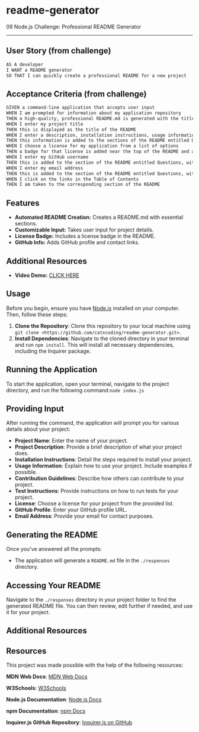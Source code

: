 # readme-generator
09 Node.js Challenge: Professional README Generator

---

## User Story (from challenge)

```md
AS A developer
I WANT a README generator
SO THAT I can quickly create a professional README for a new project
```

## Acceptance Criteria (from challenge)

```md
GIVEN a command-line application that accepts user input
WHEN I am prompted for information about my application repository
THEN a high-quality, professional README.md is generated with the title of my project and sections entitled Description, Table of Contents, Installation, Usage, License, Contributing, Tests, and Questions
WHEN I enter my project title
THEN this is displayed as the title of the README
WHEN I enter a description, installation instructions, usage information, contribution guidelines, and test instructions
THEN this information is added to the sections of the README entitled Description, Installation, Usage, Contributing, and Tests
WHEN I choose a license for my application from a list of options
THEN a badge for that license is added near the top of the README and a notice is added to the section of the README entitled License that explains which license the application is covered under
WHEN I enter my GitHub username
THEN this is added to the section of the README entitled Questions, with a link to my GitHub profile
WHEN I enter my email address
THEN this is added to the section of the README entitled Questions, with instructions on how to reach me with additional questions
WHEN I click on the links in the Table of Contents
THEN I am taken to the corresponding section of the README
```

## Features

- **Automated README Creation:** Creates a README.md with essential sections.
- **Customizable Input:** Takes user input for project details.
- **License Badge:** Includes a license badge in the README.
- **GitHub Info:** Adds GitHub profile and contact links.

## Additional Resources


- **Video Demo:** [CLICK HERE](https://youtu.be/naWCc0PbGSo)


## Usage

Before you begin, ensure you have [Node.js](https://nodejs.org/) installed on your computer. Then, follow these steps:

1. **Clone the Repository**: Clone this repository to your local machine using `git clone <https://github.com/catxcoding/readme-generator.git>`.
2. **Install Dependencies**: Navigate to the cloned directory in your terminal and run `npm install`. This will install all necessary dependencies, including the Inquirer package.

## Running the Application

To start the application, open your terminal, navigate to the project directory, and run the following command:`node index.js`

## Providing Input

After running the command, the application will prompt you for various details about your project:

- **Project Name**: Enter the name of your project.
- **Project Description**: Provide a brief description of what your project does.
- **Installation Instructions**: Detail the steps required to install your project.
- **Usage Information**: Explain how to use your project. Include examples if possible.
- **Contribution Guidelines**: Describe how others can contribute to your project.
- **Test Instructions**: Provide instructions on how to run tests for your project.
- **License**: Choose a license for your project from the provided list.
- **GitHub Profile**: Enter your GitHub profile URL.
- **Email Address**: Provide your email for contact purposes.

## Generating the README

Once you've answered all the prompts:

- The application will generate a `README.md` file in the `./responses` directory.

## Accessing Your README

Navigate to the `./responses` directory in your project folder to find the generated README file. You can then review, edit further if needed, and use it for your project.



## Additional Resources

## Resources

This project was made possible with the help of the following resources:

**MDN Web Docs**: [MDN Web Docs](https://developer.mozilla.org/)

**W3Schools**: [W3Schools](https://www.w3schools.com/)

**Node.js Documentation**: [Node.js Docs](https://nodejs.org/en/docs/)

**npm Documentation**: [npm Docs](https://docs.npmjs.com/)

**Inquirer.js GitHub Repository**: [Inquirer.js on GitHub](https://github.com/SBoudrias/Inquirer.js)



